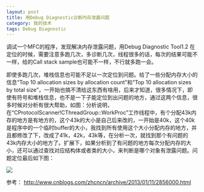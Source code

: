 ```yaml
---
layout: post
title: 用Debug Diagnostic诊断内存泄露问题
category: 我的技术
tags: Debug Diagnostic
---
```


调试一个MFC的程序，发现解决内存泄露问题，用Debug Diagnostic Tool1.2 
在定位的时候，需要注意多跑几次，多诊断几次，线程很多的话，每次的结果可能不一样，给的Call stack sample也可能不一样，不行就多跑一会。

即使多跑几次，堆栈信息也可能不足以一次定位到问题。给了一些分配内存大小的信息“Top 10 allocation sizes by allocation count”和“Top 10 allocation sizes by total size”，一开始也搞不清给这东西有啥用，后来才知道，很多情况下，即使有符号和堆栈信息，也不是一下子能定位到出问题的地方，通过这两个信息，很多时候对分析有很大帮助，如图：分析说明，在“CProtocolScanner!CThreadGroup::WorkProc”工作线程中，有个分配43k内存的地方是有地方的，这个43k的大小是自己后来改的，一开始是40k，这个40k是程序中的一个临时buffer的大小，我找到所有使用这个大小分配内存的地方，并且都修改了下，改成了41k，42k，43k等，在分析一次，就找到那个有问题的43k内存大小的地方了。扩展下，如果分析到了有问题的地方每次分配内存的大小，还可以通过查找对应结构体或者类的大小，来判断是哪个对象有泄露问题。问题定位最后如下图：
 
<img src = "http://img.blog.csdn.net/20170414150550491?watermark/2/text/aHR0cDovL2Jsb2cuY3Nkbi5uZXQveXN1MTA4/font/5a6L5L2T/fontsize/400/fill/I0JBQkFCMA==/dissolve/70/gravity/SouthEast" />

参考：
http://www.cnblogs.com/zhcncn/archive/2013/01/11/2856000.html 